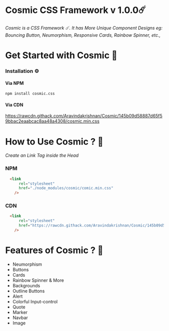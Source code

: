 # Cosmic CSS Framework v 1.0.0☄️

*Cosmic is a CSS Framework ☄️. It has More Unique Component Designs eg: Bouncing Button, Neumorphism, Responsive Cards, Rainbow Spinner, etc.,*

# Get Started with Cosmic 🐣

  ### Installation ⚙️
 
   #### Via NPM
      
 ``` npm
npm install cosmic.css
```
  #### Via CDN

 https://rawcdn.githack.com/Aravindakrishnan/Cosmic/145b09d58887d65f59bbac2eaabcac8aa48a4308/cosmic.min.css
 
# How to Use Cosmic ? 🤔

*Create an Link Tag inside the Head*

### NPM

```html
  <link
      rel="stylesheet"
      href="./node_modules/cosmic/comic.min.css"
    />
```

### CDN
```html
  <link
      rel="stylesheet"
      href="https://rawcdn.githack.com/Aravindakrishnan/Cosmic/145b09d58887d65f59bbac2eaabcac8aa48a4308/cosmic.min.css"
    />

```

# Features of Cosmic ? 🌈

- Neumorphism
- Buttons
- Cards
- Rainbow Spinner & More
- Backgrounds
- Outline Buttons 
- Alert
- Colorful Input-control
- Quote 
- Marker
- Navbar
- Image


